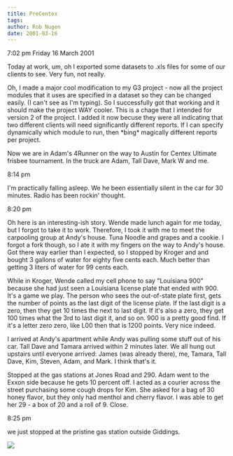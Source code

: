 ```yaml
---
title: PreCentex
tags: 
author: Rob Nugen
date: 2001-03-16
---
```


<p class=date>7:02 pm Friday 16 March 2001</p>

<p>Today at work, um, oh I exported some datasets  to .xls files for some of
our clients to see.  Very fun, not really.</p>

<p>Oh, I made a major cool modification  to my G3 project - now all the
project modules that it uses are specified in a dataset so they can be
changed easily.  (I can't see as I'm typing).  So I successfully got that
working and it should make the project WAY cooler.  This is a chage that I
intended for version 2 of the project.  I added it now becuse they were all
indicating that two different clients will need significantly different
reports.  If I can specify dynamically which module to run, then *bing*
magically different reports per project.</p>

<p>Now we are in Adam's 4Runner on the way to Austin for Centex Ultimate
frisbee tournament. In the truck are Adam, Tall Dave, Mark W and me.</p>

<p class=date>8:14 pm</p>

<p>I'm practically falling asleep.  We he been essentially silent in the car
for 30 minutes.  Radio has been rockin' thought.</p>

<p class=date>8:20 pm</p>

<p>Oh here is an interesting-ish story.  Wende made lunch again for me
today, but I forgot to take it to work.  Therefore, I took it with me to
meet the carpooling group at Andy's house.  Tuna Noodle and grapes and a
cookie.  I forgot a fork though, so I ate it with my fingers on the way to
Andy's house.  Got there way earlier than I expected, so I stopped by Kroger
and and bought 3 gallons of water for eighty five cents each.  Much better
than getting 3 liters of water for 99 cents each.</p>

<p>While in Kroger, Wende called my cell phone to say "Louisiana 900"
because she had just seen a Louisiana license plate that ended with 900.
It's a game we play.  The person who sees the out-of-state plate first, gets
the number of points as the last digit of the license plate.  If the last
digit is a zero, then they get 10 times the next to last digit.  If it's
also a zero, they get 100 times what the 3rd to last digit it, and so on.
900 is a pretty good find.    If it's a letter zero zero, like L00 then that
is 1200 points.  Very nice indeed.</p>

<p>I arrived at Andy's apartment while Andy was pulling some stuff out of
his car.  Tall Dave and Tamara arrived within 2 minutes later.  We all hung
out upstairs until everyone arrived:  James (was already there), me, Tamara,
Tall Dave, Kim, Steven, Adam, and Mark.  I think that's it.</p>

<p>Stopped at the gas stations at Jones Road and 290.  Adam went to the
Exxon side because he gets 10 percent off.  I acted as a courier across the
street purchasing some cough drops for Kim.  She asked for a bag of 30 honey
flavor, but they only had menthol and cherry flavor.  I was able to get her
29 - a box of 20 and a roll of 9.   Close.</p>

<p class=date>8:25 pm</p>

<p>we just stopped at the pristine gas station outside Giddings.</p>

<p><img src="/images/rob/wL-ROB.gif">

